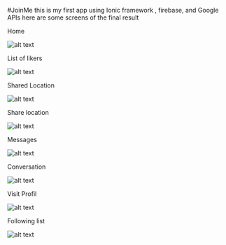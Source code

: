#JoinMe
this is my first app using Ionic framework , firebase, and Google APIs
here are some screens of the final result


Home

![alt text](https://github.com/leilahelhajjamy/JoinMe/blob/main/screens/home.jpeg)

List of likers

![alt text](https://github.com/leilahelhajjamy/JoinMe/blob/main/screens/listelikers.jpg)

Shared Location

![alt text](https://github.com/leilahelhajjamy/JoinMe/blob/main/screens/shared%20locations.jpeg)

Share location

![alt text](https://github.com/leilahelhajjamy/JoinMe/blob/main/screens/location%20share.jpeg)

Messages

![alt text](https://github.com/leilahelhajjamy/JoinMe/blob/main/screens/messages.jpeg)

Conversation

![alt text](https://github.com/leilahelhajjamy/JoinMe/blob/main/screens/conversation.jpeg)

Visit Profil

![alt text](https://github.com/leilahelhajjamy/JoinMe/blob/main/screens/visit%20profil.jpeg)

Following list

![alt text](https://github.com/leilahelhajjamy/JoinMe/blob/main/screens/followers%20list.jpeg)

